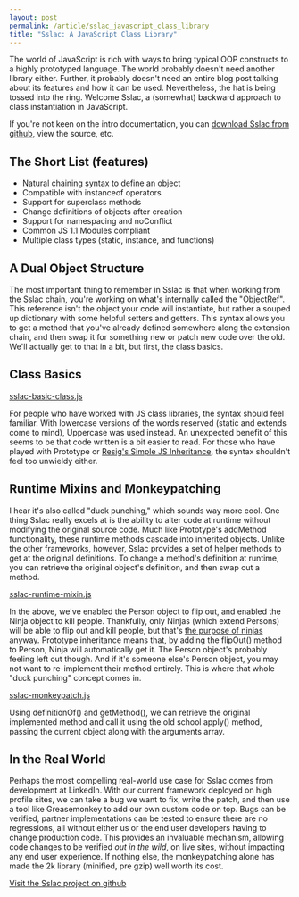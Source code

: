 ```yaml
---
layout: post
permalink: /article/sslac_javascript_class_library
title: "Sslac: A JavaScript Class Library"
---
```


The world of JavaScript is rich with ways to bring typical OOP constructs to a highly prototyped language. The world probably doesn't need another library either. Further, it probably doesn't need an entire blog post talking about its features and how it can be used. Nevertheless, the hat is being tossed into the ring. Welcome Sslac, a (somewhat) backward approach to class instantiation in JavaScript.

If you're not keen on the intro documentation, you can [download Sslac from github](https://github.com/Jakobo/Sslac/downloads), view the source, etc.

The Short List (features)
---
* Natural chaining syntax to define an object
* Compatible with instanceof operators
* Support for superclass methods
* Change definitions of objects after creation
* Support for namespacing and noConflict
* Common JS 1.1 Modules compliant
* Multiple class types (static, instance, and functions)

A Dual Object Structure
---
The most important thing to remember in Sslac is that when working from the Sslac chain, you're working on what's internally called the "ObjectRef". This reference isn't the object your code will instantiate, but rather a souped up dictionary with some helpful setters and getters. This syntax allows you to get a method that you've already defined somewhere along the extension chain, and then swap it for something new or patch new code over the old. We'll actually get to that in a bit, but first, the class basics.

Class Basics
---
[sslac-basic-class.js](https://gist.github.com/898888#file_sslac_basic_class.js)

For people who have worked with JS class libraries, the syntax should feel familiar. With lowercase versions of the words reserved (static and extends come to mind), Uppercase was used instead. An unexpected benefit of this seems to be that code written is a bit easier to read. For those who have played with Prototype or [Resig's Simple JS Inheritance](http://ejohn.org/blog/simple-javascript-inheritance/), the syntax shouldn't feel too unwieldy either.

Runtime Mixins and Monkeypatching
---
I hear it's also called "duck punching," which sounds way more cool. One thing Sslac really excels at is the ability to alter code at runtime without modifying the original source code. Much like Prototype's addMethod functionality, these runtime methods cascade into inherited objects. Unlike the other frameworks, however, Sslac provides a set of helper methods to get at the original definitions. To change a method's definition at runtime, you can retrieve the original object's definition, and then swap out a method.

[sslac-runtime-mixin.js](https://gist.github.com/898888#file_sslac_runtime_mixin.js)

In the above, we've enabled the Person object to flip out, and enabled the Ninja object to kill people. Thankfully, only Ninjas (which extend Persons) will be able to flip out and kill people, but that's [the purpose of ninjas](http://www.realultimatepower.net/index4.htm) anyway. Prototype inheritance means that, by adding the flipOut() method to Person, Ninja will automatically get it. The Person object's probably feeling left out though. And if it's someone else's Person object, you may not want to re-implement their method entirely. This is where that whole "duck punching" concept comes in.

[sslac-monkeypatch.js](https://gist.github.com/898888#file_sslac_monkeypatch.js)

Using definitionOf() and getMethod(), we can retrieve the original implemented method and call it using the old school apply() method, passing the current object along with the arguments array.

In the Real World
---
Perhaps the most compelling real-world use case for Sslac comes from development at LinkedIn. With our current framework deployed on high profile sites, we can take a bug we want to fix, write the patch, and then use a tool like Greasemonkey to add our own custom code on top. Bugs can be verified, partner implementations can be tested to ensure there are no regressions, all without either us or the end user developers having to change production code. This provides an invaluable mechanism, allowing code changes to be verified _out in the wild_, on live sites, without impacting any end user experience. If nothing else, the monkeypatching alone has made the 2k library (minified, pre gzip) well worth its cost.

[Visit the Sslac project on github](https://github.com/jakobo/sslac)
